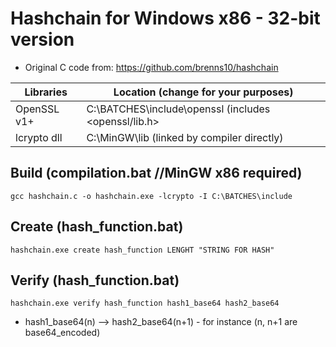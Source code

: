 # Hashchain for Windows x86 - 32-bit version
* Original C code from: https://github.com/brenns10/hashchain

| Libraries | Location (change for your purposes) |
| ------------- | ------------- |
| OpenSSL v1+ | C:\BATCHES\include\openssl (includes <openssl/lib.h> |
| lcrypto dll  | C:\MinGW\lib (linked by compiler directly)|

Build (compilation.bat //MinGW x86 required)
-----
    gcc hashchain.c -o hashchain.exe -lcrypto -I C:\BATCHES\include
Create (hash_function.bat)
-----
    hashchain.exe create hash_function LENGHT "STRING FOR HASH"
Verify (hash_function.bat)
-----
    hashchain.exe verify hash_function hash1_base64 hash2_base64
* hash1_base64(n) --> hash2_base64(n+1) - for instance (n, n+1 are base64_encoded)     
